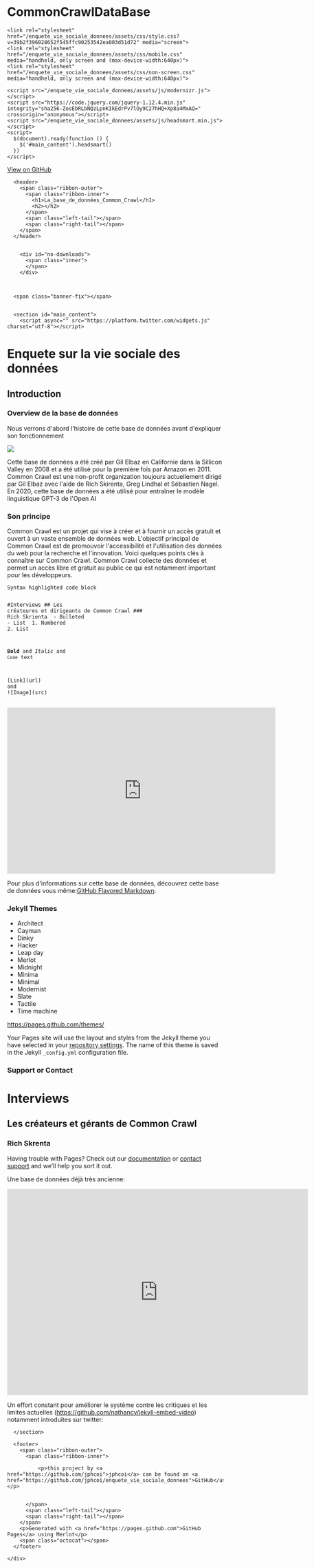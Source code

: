 # CommonCrawlDataBase
<!DOCTYPE html>
<html lang="en-US">
  <head>
    <meta charset='utf-8'>
    <meta http-equiv="X-UA-Compatible" content="IE=edge">
    <meta name="viewport" content="width=640">

    <link rel="stylesheet" href="/enquete_vie_sociale_donnees/assets/css/style.css?v=39b2f396028652f545ffc90253542ea003d51d72" media="screen">
    <link rel="stylesheet" href="/enquete_vie_sociale_donnees/assets/css/mobile.css" media="handheld, only screen and (max-device-width:640px)">
    <link rel="stylesheet" href="/enquete_vie_sociale_donnees/assets/css/non-screen.css" media="handheld, only screen and (max-device-width:640px)">

    <script src="/enquete_vie_sociale_donnees/assets/js/modernizr.js"></script>
    <script src="https://code.jquery.com/jquery-1.12.4.min.js" integrity="sha256-ZosEbRLbNQzLpnKIkEdrPv7lOy9C27hHQ+Xp8a4MxAQ=" crossorigin="anonymous"></script>
    <script src="/enquete_vie_sociale_donnees/assets/js/headsmart.min.js"></script>
    <script>
      $(document).ready(function () {
        $('#main_content').headsmart()
      })
    </script>

<!-- Begin Jekyll SEO tag v2.8.0 -->
<title>La_base_de_données_Common_Crawl</title>
<meta name="generator" content="Jekyll v3.9.3" />
<meta property="og:title" content="enquete_vie_sociale_donnees" />
<meta property="og:locale" content="en_US" />
<link rel="canonical" href="https://jphcoi.github.io/enquete_vie_sociale_donnees/" />
<meta property="og:url" content="https://jphcoi.github.io/enquete_vie_sociale_donnees/" />
<meta property="og:site_name" content="enquete_vie_sociale_donnees" />
<meta property="og:type" content="website" />
<meta name="twitter:card" content="summary" />
<meta property="twitter:title" content="enquete_vie_sociale_donnees" />
<script type="application/ld+json">
{"@context":"https://schema.org","@type":"WebSite","headline":"enquete_vie_sociale_donnees","name":"enquete_vie_sociale_donnees","url":"https://jphcoi.github.io/enquete_vie_sociale_donnees/"}</script>
<!-- End Jekyll SEO tag -->


<!-- start custom head snippets, customize with your own _includes/head-custom.html file -->

<!-- Setup Google Analytics -->



<!-- You can set your favicon here -->
<!-- link rel="shortcut icon" type="image/x-icon" href="/enquete_vie_sociale_donnees/favicon.ico" -->

<!-- end custom head snippets -->

  </head>

  <body>
    <a id="forkme_banner" href="https://github.com/jphcoi/enquete_vie_sociale_donnees">View on GitHub</a>
    <div class="shell">

      <header>
        <span class="ribbon-outer">
          <span class="ribbon-inner">
            <h1>La_base_de_données_Common_Crawl</h1>
            <h2></h2>
          </span>
          <span class="left-tail"></span>
          <span class="right-tail"></span>
        </span>
      </header>


        <div id="no-downloads">
          <span class="inner">
          </span>
        </div>



      <span class="banner-fix"></span>


      <section id="main_content">
        <script async="" src="https://platform.twitter.com/widgets.js" charset="utf-8"></script>

<h1 id="enquete-sur-la-vie-sociale-des-données">Enquete sur la vie sociale des données</h1>

<h2 id="introduction">Introduction</h2>

<h3 id="Overview de la base de données">Overview de la base de données</h3>

<p>Nous verrons d'abord l'histoire de cette base de données avant d'expliquer son fonctionnement</p>

<p><img src="https://24pm.com/images/2023/04/21/chat-gpt-data-sources.jpg"/></p>

<p>Cette base de données a été créé par Gil Elbaz en Californie dans la Sillicon Valley en 2008 et a été utilisé pour la première fois par Amazon en 2011. Common Crawl est une non-profit organization toujours actuellement dirigé par Gil Elbaz avec l'aide de Rich Skirenta, Greg Lindhal et Sébastien Nagel. En 2020, cette base de données a été utilisé pour entraîner le modèle linguistique GPT-3 de l'Open AI</p>

<h3 id="Son principe">Son principe</h3>

<p>Common Crawl est un projet qui vise à créer et à fournir un accès gratuit et ouvert à un vaste ensemble de données web. L'objectif principal de Common Crawl est de promouvoir l'accessibilité et l'utilisation des données du web pour la recherche et l'innovation. Voici quelques points clés à connaître sur Common Crawl. Common Crawl collecte des données et permet un accès libre et gratuit au public ce qui est notamment important pour les développeurs.</p>

<div class="language-markdown highlighter-rouge"><div class="highlight"><pre class="highlight"><code>Syntax highlighted code block

<span class="gh">#Interviews</span>
<span class="gu">## Les créateures et dirigeants de Common Crawl</span>
<span class="gu">### Rich Skrienta</span>
<span class="p">
-</span> Bulleted
<span class="p">-</span> List
<span class="p">
1.</span> Numbered
<span class="p">2.</span> List

<span class="gs">**Bold**</span> and _Italic_ and <span class="sb">`Code`</span> text

<span class="p">[</span><span class="nv">Link</span><span class="p">](</span><span class="sx">url</span><span class="p">)</span> and !<span class="p">[</span><span class="nv">Image</span><span class="p">](</span><span class="sx">src</span><span class="p">)</span>
</code></pre></div></div>
<iframe width="624" height="386" seamless="" frameborder="0" scrolling="no" src="https://pbs.twimg.com/media/F2iG1hUXIAEEm3_.png"></iframe>

<p>Pour plus d'informations sur cette base de données, découvrez cette base de données vous même:<a href="https://commoncrawl.org/overview">GitHub Flavored Markdown</a>.</p>

<h3 id="jekyll-themes">Jekyll Themes</h3>

<ul>
  <li>Architect</li>
  <li>Cayman</li>
  <li>Dinky</li>
  <li>Hacker</li>
  <li>Leap day</li>
  <li>Merlot</li>
  <li>Midnight</li>
  <li>Minima</li>
  <li>Minimal</li>
  <li>Modernist</li>
  <li>Slate</li>
  <li>Tactile</li>
  <li>Time machine</li>
</ul>

<p><a href="https://pages.github.com/themes/">https://pages.github.com/themes/</a></p>

<p>Your Pages site will use the layout and styles from the Jekyll theme you have selected in your <a href="https://github.com/jphcoi/public_project/settings">repository settings</a>. The name of this theme is saved in the Jekyll <code class="language-plaintext highlighter-rouge">_config.yml</code> configuration file.</p>

<h3 id="support-or-contact">Support or Contact</h3>
<h1 id="Interviews">Interviews</h1>
<h2 id="Les créateurs et gérants de Common Crawl">Les créateurs et gérants de Common Crawl</h2>
<h3 id="Rich Skrenta">Rich Skrenta</h3>
<p>Having trouble with Pages? Check out our <a href="https://help.github.com/categories/github-pages-basics/">documentation</a> or <a href="https://github.com/contact">contact support</a> and we’ll help you sort it out.</p>

<p>Une base de données déjà très ancienne:</p>
<div class="embed-container">
  <iframe src="https://www.youtube.com/watch?v=QTlleyrFngU" width="700" height="480" frameborder="0" allowfullscreen="true">
  </iframe>
</div>

<p>Un effort constant pour améliorer le système contre les critiques et les limites actuelles (<a href="https://github.com/nathancy/jekyll-embed-video">https://github.com/nathancy/jekyll-embed-video</a>) notamment introduites sur twitter:</p>

<blockquote class="twitter-tweet">
  <a href="[https://twitter.com/commoncrawl/status/1671408229589581825?s=46&t=aj6GX9IxEIsWGRYl-HJUjg]"></a>
</blockquote>


      </section>

      <footer>
        <span class="ribbon-outer">
          <span class="ribbon-inner">

              <p>this project by <a href="https://github.com/jphcoi">jphcoi</a> can be found on <a href="https://github.com/jphcoi/enquete_vie_sociale_donnees">GitHub</a></p>


          </span>
          <span class="left-tail"></span>
          <span class="right-tail"></span>
        </span>
        <p>Generated with <a href="https://pages.github.com">GitHub Pages</a> using Merlot</p>
        <span class="octocat"></span>
      </footer>

    </div>
  </body>
</html>
